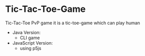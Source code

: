 # Tic-Tac-Toe-Game
Tic-Tac-Toe PvP game 
it is a tic-toe-game which can play human
* Java Version: 
  * CLI game
* JavaScript Version:
  * using p5js







